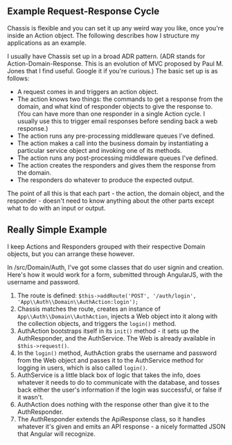 ## Example Request-Response Cycle

Chassis is flexible and you can set it up any weird way you like, once you're inside an Action object. The following describes how I structure my applications as an example.

I usually have Chassis set up in a broad ADR pattern. (ADR stands for Action-Domain-Response. This is an evolution of MVC proposed by Paul M. Jones that I find useful. Google it if you're curious.) The basic set up is as follows:

 * A request comes in and triggers an action object.
 * The action knows two things: the commands to get a response from the domain, and what kind of responder objects to give the response to. (You can have more than one responder in a single Action cycle. I usually use this to trigger email responses before sending back a web response.)
 * The action runs any pre-processing middleware queues I've defined.
 * The action makes a call into the business domain by instantiating a particular service object and invoking one of its methods.
 * The action runs any post-processing middleware queues I've defined.
 * The action creates the responders and gives them the response from the domain.
 * The responders do whatever to produce the expected output.

The point of all this is that each part - the action, the domain object, and the responder - doesn't need to know anything about the other parts except what to do with an input or output.

## Really Simple Example

I keep Actions and Responders grouped with their respective Domain objects, but you can arrange these however.

In /src/Domain/Auth, I've got some classes that do user signin and creation. Here's how it would work for a form, submitted through AngularJS, with the username and password.

1. The route is defined: `$this->addRoute('POST', '/auth/login', 'App\\Auth\\Domain\\AuthAction:login');`
2. Chassis matches the route, creates an instance of `App\\Auth\\Domain\\AuthAction`, injects a Web object into it along with the collection objects, and triggers the `login()` method.
3. AuthAction bootstraps itself in its `init()` method - it sets up the AuthResponder, and the AuthService. The Web is already available in `$this->request()`.
4. In the `login()` method, AuthAction grabs the username and password from the Web object and passes it to the AuthService method for logging in users, which is also called `login()`.
5. AuthService is a little black box of logic that takes the info, does whatever it needs to do to communicate with the database, and tosses back either the user's information if the login was successful, or false if it wasn't.
6. AuthAction does nothing with the response other than give it to the AuthResponder.
7. The AuthResponder extends the ApiResponse class, so it handles whatever it's given and emits an API response - a nicely formatted JSON that Angular will recognize.